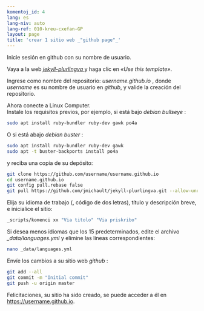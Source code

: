 ```yaml
---
komentoj_id: 4
lang: es
lang-niv: auto
lang-ref: 010-kreu-cxefan-GP
layout: page
title: 'crear 1 sitio web _"github page"_'
---
```


Inicie sesión en github con su nombre de usuario.  

Vaya a la web [ _jekyll-plurlingva_ ](https://github.com/jmichault/jekyll-plurlingva)y haga clic en _«Use this template»_.

Ingrese como nombre del repositorio: _username.github.io_ , donde _username_ es su nombre de usuario en _github_, y valide la creación del repositorio.

Ahora conecte a Linux Computer.   
Instale los requisitos previos, por ejemplo, si está bajo   _debian bullseye_ :  
```bash
sudo apt install ruby-bundler ruby-dev gawk po4a
```

O si está abajo   _debian buster_ :  
```bash
sudo apt install ruby-bundler ruby-dev gawk
sudo apt -t buster-backports install po4a
```

y reciba una copia de su depósito:
```bash
git clone https://github.com/username/username.github.io
cd username.github.io
git config pull.rebase false
git pull https://github.com/jmichault/jekyll-plurlingva.git --allow-unrelated-histories
```

Elija su idioma de trabajo (, código de dos letras), título y descripción breve, e inicialice el sitio:
```bash
_scripts/komenci xx "Via titolo" "Via priskribo"
```

Si desea menos idiomas que los 15 predeterminados, edite el archivo _\_data/languages.yml_ y elimine las líneas correspondientes:
```bash
nano _data/languages.yml
```

Envíe los cambios a su sitio web _github_ :
```bash
git add --all
git commit -m "Initial commit"
git push -u origin master
```

Felicitaciones, su sitio ha sido creado, se puede acceder a él en https://username.github.io.

